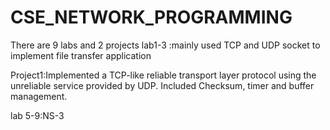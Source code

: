 # CSE_NETWORK_PROGRAMMING
There are 9 labs and 2 projects
lab1-3  :mainly used TCP and UDP socket to implement file transfer application

Project1:Implemented a TCP-like reliable transport layer protocol using the unreliable service provided by UDP.
Included Checksum, timer and buffer management.

lab 5-9:NS-3
